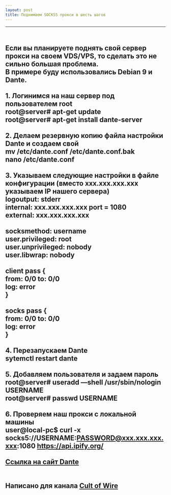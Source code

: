 ```yaml
---
layout: post
title: Поднимаем SOCKS5 прокси в шесть шагов
---
```


---
<br />Если вы планируете поднять свой сервер прокси на своем VDS/VPS, то сделать это не сильно большая проблема.
<br />В примере буду использовались Debian 9 и Dante.
<br />
<br />1. Логинимся на наш сервер под пользователем root
<br />root@server# apt-get update
<br />root@server# apt-get install dante-server
<br />
<br />2. Делаем резервную копию файла настройки Dante и создаем свой
<br />mv /etc/dante.conf /etc/dante.conf.bak
<br />nano /etc/dante.conf
<br />
<br />3. Указываем следующие настройки в файле конфигурации (вместо xxx.xxx.xxx.xxx указываем IP нашего сервера)
<br />logoutput: stderr
<br />internal: xxx.xxx.xxx.xxx port = 1080
<br />external: xxx.xxx.xxx.xxx
<br />
<br />socksmethod: username
<br />user.privileged: root
<br />user.unprivileged: nobody
<br />user.libwrap: nobody
<br />
<br />client pass {
<br />    from: 0/0 to: 0/0
<br />    log: error
<br />}
<br />
<br />socks pass {
<br />    from: 0/0 to: 0/0
<br />    log: error
<br />}
<br />
<br />4. Перезапускаем Dante
<br />sytemctl restart dante
<br />
<br />5. Добавляем пользователя и задаем пароль
<br />root@server# useradd —shell /usr/sbin/nologin USERNAME
<br />root@server# passwd USERNAME
<br />
<br />6. Проверяем наш прокси с локальной машины
<br />user@local-pc$ curl -x socks5://USERNAME:PASSWORD@xxx.xxx.xxx.xxx:1080 https://api.ipify.org/
<br />
<br />
<a href="https://www.inet.no/dante/">Ссылка на сайт Dante</a>
<br />
<br />
<br />Написано для канала <a href="https://t.me/cultofwire">Cult of Wire</a>
 ---

